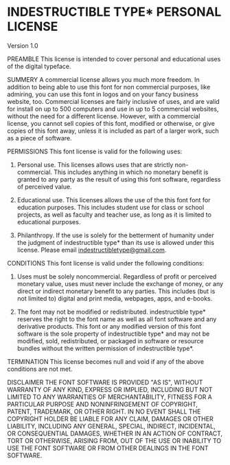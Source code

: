 INDESTRUCTIBLE TYPE* PERSONAL LICENSE
======================================

Version 1.0

PREAMBLE
This license is intended to cover personal and educational uses 
of the digital typeface.

SUMMERY
A commercial license allows you much more freedom. 
In addition to being able to use this font for non commercial 
purposes, like admiring, you can use this font in logos and on 
your fancy business website, too. Commercial licenses are fairly 
inclusive of uses, and are valid for install on up to 500 computers 
and use in up to 5 commercial websites, without the need for a 
different license. However, with a commercial license, you cannot 
sell copies of this font, modified or otherwise, or give copies of 
this font away, unless it is included as part of a larger work, such 
as a piece of software.

PERMISSIONS
This font license is valid for the following uses:

1) Personal use. This licenses allows uses that are strictly non-
commercial. This includes anything in which no monetary
benefit is granted to any party as the result of using this font
software, regardless of perceived value.

2) Educational use. This licenses allows the use of the this font
font for education purposes. This includes student use for class
or school projects, as well as faculty and teacher use, as long as
it is limited to educational purposes.

3) Philanthropy. If the use is solely for the betterment of humanity
under the judgment of indestructible type* than its use is allowed 
under this license. Please email indestructibletype@gmail.com.

CONDITIONS
This font license is valid under the following conditions:

1) Uses must be solely noncommercial. Regardless of profit or
perceived monetary value, uses must never include the exchange
of money, or any direct or indirect monetary benefit to any 
parties. This includes (but is not limited to) digital and print media, 
webpages, apps, and e-books.

2) The font may not be modified or redistributed.  indestructible
type* reserves the right to the font name as well as
all font software and any derivative products. This font or any
modified version of this font software is the sole property of
indestructible type* and may not be modified, sold, redistributed, 
or packaged in software or resource bundles without the written
permission of indestructible type*.

TERMINATION
This license becomes null and void if any of the above conditions are
not met.

DISCLAIMER
THE FONT SOFTWARE IS PROVIDED "AS IS", WITHOUT WARRANTY OF ANY KIND,
EXPRESS OR IMPLIED, INCLUDING BUT NOT LIMITED TO ANY WARRANTIES OF
MERCHANTABILITY, FITNESS FOR A PARTICULAR PURPOSE AND NONINFRINGEMENT
OF COPYRIGHT, PATENT, TRADEMARK, OR OTHER RIGHT. IN NO EVENT SHALL THE
COPYRIGHT HOLDER BE LIABLE FOR ANY CLAIM, DAMAGES OR OTHER LIABILITY,
INCLUDING ANY GENERAL, SPECIAL, INDIRECT, INCIDENTAL, OR CONSEQUENTIAL
DAMAGES, WHETHER IN AN ACTION OF CONTRACT, TORT OR OTHERWISE, ARISING
FROM, OUT OF THE USE OR INABILITY TO USE THE FONT SOFTWARE OR FROM
OTHER DEALINGS IN THE FONT SOFTWARE.